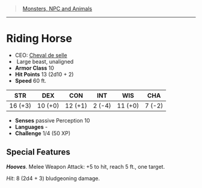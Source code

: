 ﻿---
!MonsterVO
Type: beast
Size: Large
Alignment: unaligned
ArmorClass: 10
HitPoints: 13 (2d10 + 2)
Speed: 60 ft.
Strength: 16 (+3)
Dexterity: 10 (+0)
Constitution: 12 (+1)
Intelligence: ' 2 (-4)'
Wisdom: 11 (+0)
Charisma: ' 7 (-2)'
Senses: passive Perception 10
Languages: '-'
Challenge: 1/4 (50 XP)
Id: monsters_vo.md#riding-horse
ParentLink: monsters_vo.md#monsters-npc-and-animals
Name: Riding Horse
ParentName: Monsters, NPC and Animals
NameLevel: 1
AltName: '[Cheval de selle](hd_monsters_cheval_de_selle.md)'
Attributes: {}
---
> [Monsters, NPC and Animals](srd_monsters.md)

---

# Riding Horse

- CEO: [Cheval de selle](hd_monsters_cheval_de_selle.md)
-  Large beast, unaligned
- **Armor Class** 10
- **Hit Points** 13 (2d10 + 2)
- **Speed** 60 ft.

|STR|DEX|CON|INT|WIS|CHA|
|---|---|---|---|---|---|
|16 (+3)|10 (+0)|12 (+1)| 2 (-4)|11 (+0)| 7 (-2)|

- **Senses** passive Perception 10
- **Languages** -
- **Challenge** 1/4 (50 XP)

## Special Features

**_Hooves_**. Melee Weapon Attack: +5 to hit, reach 5 ft., one target.

_Hit_: 8 (2d4 + 3) bludgeoning damage.

